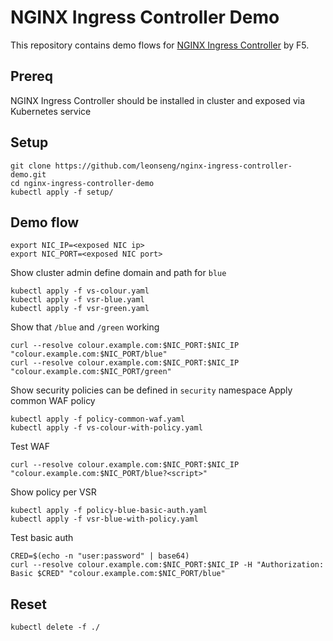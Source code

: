 # NGINX Ingress Controller Demo

This repository contains demo flows for [NGINX Ingress Controller](https://github.com/nginxinc/kubernetes-ingress) by F5.

## Prereq

NGINX Ingress Controller should be installed in cluster and exposed via Kubernetes service

## Setup

```
git clone https://github.com/leonseng/nginx-ingress-controller-demo.git
cd nginx-ingress-controller-demo
kubectl apply -f setup/
```

## Demo flow

```
export NIC_IP=<exposed NIC ip>
export NIC_PORT=<exposed NIC port>
```

Show cluster admin define domain and path for `blue`
```
kubectl apply -f vs-colour.yaml
kubectl apply -f vsr-blue.yaml
kubectl apply -f vsr-green.yaml
```

Show that `/blue` and `/green` working
```
curl --resolve colour.example.com:$NIC_PORT:$NIC_IP "colour.example.com:$NIC_PORT/blue"
curl --resolve colour.example.com:$NIC_PORT:$NIC_IP "colour.example.com:$NIC_PORT/green"

```

Show security policies can be defined in `security` namespace
Apply common WAF policy
```
kubectl apply -f policy-common-waf.yaml
kubectl apply -f vs-colour-with-policy.yaml
```

Test WAF
```
curl --resolve colour.example.com:$NIC_PORT:$NIC_IP "colour.example.com:$NIC_PORT/blue?<script>"
```

Show policy per VSR
```
kubectl apply -f policy-blue-basic-auth.yaml
kubectl apply -f vsr-blue-with-policy.yaml
```

Test basic auth
```
CRED=$(echo -n "user:password" | base64)
curl --resolve colour.example.com:$NIC_PORT:$NIC_IP -H "Authorization: Basic $CRED" "colour.example.com:$NIC_PORT/blue"
```

## Reset

```
kubectl delete -f ./
```
